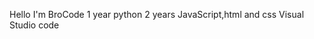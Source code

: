 Hello I'm BroCode
1 year python
2 years JavaScript,html and css
Visual Studio code
<!---
BroCode2003/BroCode2003 is a ✨ special ✨ repository because its `README.md` (this file) appears on your GitHub profile.
You can click the Preview link to take a look at your changes.
--->
